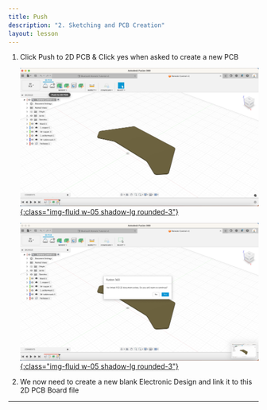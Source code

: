 ```yaml
---
title: Push
description: "2. Sketching and PCB Creation"
layout: lesson
---
```


1. Click Push to 2D PCB & Click yes when asked to create a new PCB

   [![Outline](assets/pcb13.jpg){:class="img-fluid w-05 shadow-lg rounded-3"}](assets/pcb13.jpg)

   [![Outline](assets/pcb14.jpg){:class="img-fluid w-05 shadow-lg rounded-3"}](assets/pcb14.jpg)

1. We now need to create a new blank Electronic Design and link it to this 2D PCB Board file

---
